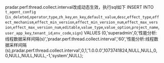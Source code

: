 pradar.perf.thread.collect.interval改成动态生效，执行sql如下
INSERT INTO `t_agent_config` (`is_deleted`,`operator`,`type`,`zh_key`,`en_key`,`default_value`,`desc`,`effect_type`,`effect_mechanism`,`effect_min_version`,`effect_min_version_num`,`effect_max_version`,`effect_max_version_num`,`editable`,`value_type`,`value_option`,`project_name`,`user_app_key`,`tenant_id`,`env_code`,`sign`) VALUES (0,'superadmin',0,'性能分析:线程数据采样间隔(s)','pradar.perf.thread.collect.interval','60','性能分析:线程数据采样间隔(s),pradar.perf.thread.collect.interval',0,1,'1.0.0.0',1073741824,NULL,NULL,0,0,NULL,NULL,NULL,-1,'system',NULL);